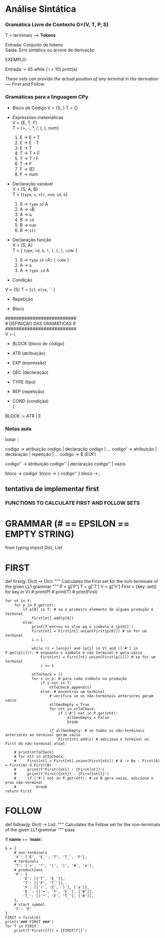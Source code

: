 # Análise Sintática

### __Gramática Livre de Contexto__ __G=(V, T, P, S)__
T = terminais --> __Tokens__

Entrada: Conjunto de tokens  
Saída: Erro sintático ou árvore de derivação

EXEMPLO:

Entrada: <int> <a> = 45 while ( i < 10) print(a)

_These sets can provide the actual position of any terminal in the derivation_ ~~ First and Follow

### Gramáticas para a linguagem CPy
- Bloco de Código
V = {S, }
T = {}
- Expressões matemáticas  
V = {E, T, F}  
T = {+, -, *, /, (, ), _num_}
    1. E -> E + T
    2. E -> E - T
    3. E -> T
    3. T -> T * F
    4. T -> T / F
    5. T -> F
    6. F -> (E)
    7. F -> _num_   

- Declaração variável   
V = {S, A, B}  
T = {`type`, `=`, `str`, `num`, `id`, `&`}

    1. S -> `type` `id` A
    2. A -> `=`B
    3. A -> `&`
    4. B -> `id`
    5. B -> `num`
    6. B -> `str`

- Declaração função  
V = {S, A}  
T = { `type`, `id`, `&`, `(`, `)`, `{`, `}`, `code` }

    1. S -> `type` `id` `(`A`)` `{` `code` `}`
    2. A -> `&`
    3. A -> `type id` A

- Condição

V = {S}
T = {`if`, `else`, `` }
- Repetição

- Bloco

##########################  
\# DEFINIÇÃO DAS GRAMÁTICAS #   
##########################  
V = {
- BLOCK (bloco de código)  

- ATR (atribuição)

- EXP (expressão)

- DEC (declaração)

- TYPE (tipo)

- REP (repetição)

- COND (condição)  
}

BLOCK := 
    ATR | E

### Notas aula

botar ;

codigo -> atribuição codigo | declaração codigo | ...
codigo' -> atribuição | declaração | repetição | ...
codigo -> $ (EOF)

codigo'' -> atribuição codigo'' | declaração codigo'' | vazio

bloco -> codigo'
bloco -> { codigo'' }
bloco -> ;




## tentativa de implementar first

### FUNCTIONS TO CALCULATE FIRST AND FOLLOW SETS ###

# GRAMMAR  (# == EPSILON == EMPTY STRING)
from typing import Dict, List



# FIRST 
def first(g: Dict) -> Dict:
    """
    Calculates the First set for the non-terminals of the given LL1 grammar
    """
    P = g['P']
    T = g['T']
    V = g['V']
    First = {key: set() for key in V}
    # print(P)
    # print(T)
    # print(First)
    
    for nt in V:
        for p in P.get(nt):
            if p[0] in T: # se o primeiro elemento de alguma produção é terminal
                First[nt].add(p[0])
            else:
                print(f'entrou no else pq o simbolo é {p[0]}')
                First[nt] = First[nt].union(First[p[0]]) # se for um terminal
                i = 1
                
                while (i < len(p)) and (p[i] in V) and (['#'] in P.get(p[i])): # enquanto o simbolo é não terminal e gera vazio
                    First[nt] = First[nt].union(First[p[i]]) # se for um terminal
                    i += 1
                
                ntToCheck = []
                for s in p: # para cada simbolo na produção
                    if s not in T:
                        ntToCheck.append(s)
                    else: # encontrou um terminal
                        # verifica se os não-terminais anteriores geram vazio
                        allGenEmpty = True
                        for ntt in ntToCheck:
                            if ['#'] not in P.get(ntt):
                                allGenEmpty = False
                                break

                        if allGenEmpty: # se todos os não-terminais anteriores ao terminal geram vazio
                            First[nt].add(s) # adiciona o terminal no First do não-terminal atual
                        
        # print(ntToCheck)
        # for ntt in ntToCheck:
        #     First[nt] = First[nt].union(First[ntt]) # A -> Bx : First(A) = First(A) U First(B)
        #     print(f'First({nt}) : {First[nt]}')
        #     print(f'First({ntt}) : {First[ntt]}')
        #     if ['#'] not in P.get(ntt): # se B gera vazio, adiciona o prox não-terminal
        #         break
    return First


# FOLLOW
def follow(g: Dict) -> List:
    """
    Calculates the Follow set for the non-terminals of the given LL1 grammar
    """
    pass

if __name__ == '__main__':
    
    G = {
        # non-terminals
        'V': ['E', 'E_', 'T', 'T_', 'F'],
        # terminals
        'T': ['+', '*', '(', ')', '#', 'a'],
        # productions
        'P': {
            'E': [['T', 'E_']],
            'T': [['F', 'T_']],
            'F': [['(', 'E', ')'], ['a']],
            'E_': [['+', 'T', 'E_'], ['#']],
            'T_': [['*', 'F', 'T_'], ['#']],
        },
        # start symbol
        'S': 'E'
    }
    FIRST = first(G)
    print('### FIRST ###')
    for f in FIRST:
        print(f'First({f}) = {FIRST[f]}')







